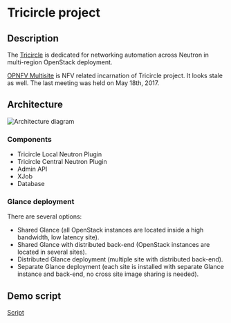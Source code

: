 # Tricircle project

## Description

The [Tricircle](https://wiki.openstack.org/wiki/Tricircle) is dedicated for networking automation across Neutron in multi-region OpenStack deployment.


[OPNFV Multisite](https://wiki.opnfv.org/display/multisite/Multisite) is NFV related incarnation of Tricircle project. It looks stale as well. The last meeting was held on May 18th, 2017.

## Architecture

![Architecture diagram](https://wiki.openstack.org/w/images/c/c5/Tricircle_architecture.png "Tricircle Architecture diagram")

### Components
* Tricircle Local Neutron Plugin
* Tricircle Central Neutron Plugin
* Admin API
* XJob
* Database

### Glance deployment
There are several options:
* Shared Glance (all OpenStack instances are located inside a high bandwidth, low latency site).
* Shared Glance with distributed back-end (OpenStack instances are located in several sites).
* Distributed Glance deployment (multiple site with distributed back-end).
* Separate Glance deployment (each site is installed with separate Glance instance and back-end, no cross site image sharing is needed).

## Demo script
[Script](tricircle_demo.md)
